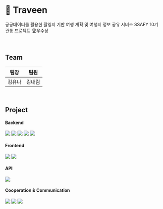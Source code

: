 # 🎥 Traveen
공공데이터를 활용한 촬영지 기반 여행 계획 및 여행지 정보 공유 서비스
SSAFY 10기 관통 프로젝트 🏆우수상

<br/>

## Team
|팀장|팀원|
|------|---|
|김유나|김내림|

<br/>

## Project
#### Backend
<img src="https://img.shields.io/badge/java-007396?style=for-the-badge&logo=java&logoColor=white"> <img src="https://img.shields.io/badge/Spring Boot-6DB33F?style=for-the-badge&logo=Spring Boot&logoColor=white"> <img src="https://img.shields.io/badge/mysql-4479A1?style=for-the-badge&logo=mysql&logoColor=white"> <img src="https://img.shields.io/badge/MyBatis-D90404?style=for-the-badge&logoColor=white"> <img src="https://img.shields.io/badge/Eclipse-2C2255?style=for-the-badge&logo=Eclipse&logoColor=white"> 
#### Frontend
<img src="https://img.shields.io/badge/vue.js-4FC08D?style=for-the-badge&logo=vue.js&logoColor=white"> <img src="https://img.shields.io/badge/visual studio code-007ACC?style=for-the-badge&logo=visual studio code&logoColor=white"> 
#### API
<img src="https://img.shields.io/badge/kakao map-0583F2?style=for-the-badge&logo=kakao&logoColor=white">

#### Cooperation & Communication
<img src="https://img.shields.io/badge/github-181717?style=for-the-badge&logo=github&logoColor=white"> <img src="https://img.shields.io/badge/git-F05032?style=for-the-badge&logo=git&logoColor=white"> <img src="https://img.shields.io/badge/notion-000000?style=for-the-badge&logo=notion&logoColor=white"> 
